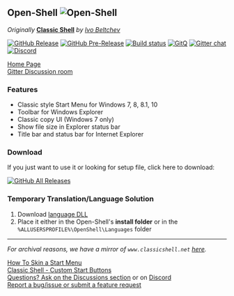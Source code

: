 ## Open-Shell ![Open-Shell](/Src/Setup/OpenShell.ico)

*Originally* **[Classic Shell](http://www.classicshell.net)** *by [Ivo Beltchev](https://sourceforge.net/u/ibeltchev/profile/)*

[![GitHub Release](https://img.shields.io/github/release/Open-Shell/Open-Shell-Menu.svg)](https://github.com/Open-Shell/Open-Shell-Menu/releases/latest) [![GitHub Pre-Release](https://img.shields.io/github/release/Open-Shell/Open-Shell-Menu/all.svg)](https://github.com/Open-Shell/Open-Shell-Menu/releases) [![Build status](https://ci.appveyor.com/api/projects/status/2wj5x5qoypfjj0tr/branch/master?svg=true)](https://ci.appveyor.com/project/passionate-coder/open-shell-menu/branch/master) [![GitQ](https://gitq.com/badge.svg)](https://gitq.com/passionate-coder/Classic-Start) [![Gitter chat](https://badges.gitter.im/gitterHQ/gitter.png)](https://gitter.im/open-shell/Lobby) [![Discord](https://img.shields.io/discord/757701054782636082?color=%4E5D94&label=Discord&logo=discord&logoColor=white)](https://discord.gg/7H6arr5)

[Home Page](https://open-shell.github.io/Open-Shell-Menu)  
[Gitter Discussion room](https://gitter.im/Open-Shell)  

### Features
- Classic style Start Menu for Windows 7, 8, 8.1, 10
- Toolbar for Windows Explorer
- Classic copy UI (Windows 7 only)
- Show file size in Explorer status bar
- Title bar and status bar for Internet Explorer

### Download
If you just want to use it or looking for setup file, click here to download:

[![GitHub All Releases](https://img.shields.io/github/downloads/Open-Shell/Open-Shell-Menu/total?style=for-the-badge)](https://github.com/Open-Shell/Open-Shell-Menu/releases)

### Temporary Translation/Language Solution
1. Download [language DLL](https://coddec.github.io/Classic-Shell/www.classicshell.net/translations/index.html)  
2. Place it either in the Open-Shell's __install folder__ or in the `%ALLUSERSPROFILE%\OpenShell\Languages` folder

----

*For archival reasons, we have a mirror of `www.classicshell.net` [here](https://coddec.github.io/Classic-Shell/www.classicshell.net/).*

[How To Skin a Start Menu](https://coddec.github.io/Classic-Shell/www.classicshell.net/tutorials/skintutorial.html)  
[Classic Shell - Custom Start Buttons](https://coddec.github.io/Classic-Shell/www.classicshell.net/tutorials/buttontutorial.html)  
[Questions? Ask on the Discussions section](https://github.com/Open-Shell/Open-Shell-Menu/discussions) or on [Discord](https://discord.gg/7H6arr5)  
[Report a bug/issue or submit a feature request](https://github.com/Open-Shell/Open-Shell-Menu/issues)
